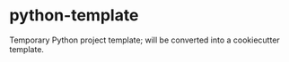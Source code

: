 # python-template

Temporary Python project template; will be converted into a cookiecutter template.
